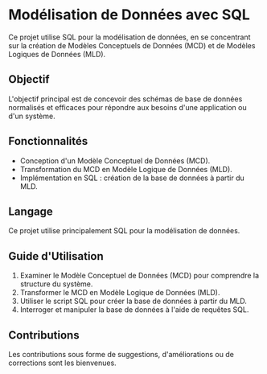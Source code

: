 # Modélisation de Données avec SQL

Ce projet utilise SQL pour la modélisation de données, en se concentrant sur la création de Modèles Conceptuels de Données (MCD) et de Modèles Logiques de Données (MLD).

## Objectif

L'objectif principal est de concevoir des schémas de base de données normalisés et efficaces pour répondre aux besoins d'une application ou d'un système.

## Fonctionnalités

- Conception d'un Modèle Conceptuel de Données (MCD).
- Transformation du MCD en Modèle Logique de Données (MLD).
- Implémentation en SQL : création de la base de données à partir du MLD.

## Langage

Ce projet utilise principalement SQL pour la modélisation de données.

## Guide d'Utilisation

1. Examiner le Modèle Conceptuel de Données (MCD) pour comprendre la structure du système.
2. Transformer le MCD en Modèle Logique de Données (MLD).
3. Utiliser le script SQL pour créer la base de données à partir du MLD.
4. Interroger et manipuler la base de données à l'aide de requêtes SQL.

## Contributions

Les contributions sous forme de suggestions, d'améliorations ou de corrections sont les bienvenues.

